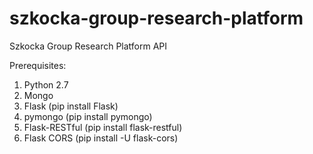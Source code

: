 # szkocka-group-research-platform
Szkocka Group Research Platform API 

Prerequisites:  
1. Python 2.7  
2. Mongo   
3. Flask (pip install Flask)  
4. pymongo (pip install pymongo)
5. Flask-RESTful (pip install flask-restful)
6. Flask CORS (pip install -U flask-cors)
